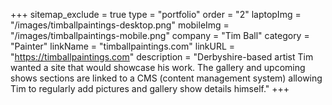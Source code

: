 +++
sitemap_exclude = true
type = "portfolio"
order = "2"
laptopImg = "/images/timballpaintings-desktop.png"
mobileImg = "/images/timballpaintings-mobile.png"
company = "Tim Ball"
category = "Painter"
linkName = "timballpaintings.com"
linkURL = "https://timballpaintings.com"
description = "Derbyshire-based artist Tim wanted a site that would showcase his work. The gallery and upcoming shows sections are linked to a CMS (content management system) allowing Tim to regularly add pictures and gallery show details himself."
+++
